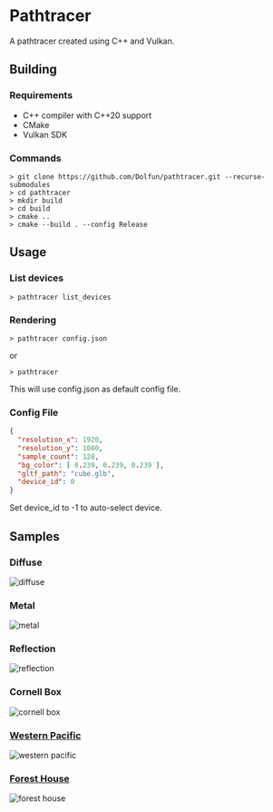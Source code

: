 # Pathtracer

A pathtracer created using C++ and Vulkan.

## Building

### Requirements

- C++ compiler with C++20 support
- CMake
- Vulkan SDK

### Commands

```console
> git clone https://github.com/Dolfun/pathtracer.git --recurse-submodules
> cd pathtracer
> mkdir build
> cd build
> cmake ..
> cmake --build . --config Release
```

## Usage

### List devices

```console
> pathtracer list_devices
```

### Rendering

``` console
> pathtracer config.json
```

or

 ```console
> pathtracer
```

This will use config.json as default config file.

### Config File

```json
{
  "resolution_x": 1920,
  "resolution_y": 1080,
  "sample_count": 128,
  "bg_color": [ 0.239, 0.239, 0.239 ],
  "gltf_path": "cube.glb",
  "device_id": 0
}
```

Set device_id to -1 to auto-select device.

## Samples

### Diffuse

![diffuse](https://i.imgur.com/VqUf08Q.png)

### Metal

![metal](https://i.imgur.com/FOu7iwf.png)

### Reflection

![reflection](https://i.imgur.com/jYzjRD5.png)

### Cornell Box

![cornell box](https://i.imgur.com/wmEt1h2.png)

### [Western Pacific](https://sketchfab.com/3d-models/emd-gp7-western-pacific-713-1c89cb9f2c224b78b6fea50f82e042c3)

![western pacific](https://i.imgur.com/k8zUboP.png)

### [Forest House](https://sketchfab.com/3d-models/forest-house-52429e4ef7bf4deda1309364a2cda86f)

![forest house](https://i.imgur.com/ZGMxMi4.png)
